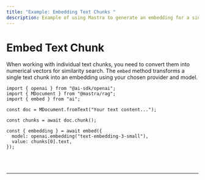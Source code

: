 ```yaml
---
title: "Example: Embedding Text Chunks "
description: Example of using Mastra to generate an embedding for a single text chunk for similarity search.
---
```



# Embed Text Chunk

When working with individual text chunks, you need to convert them into numerical vectors for similarity search. The `embed` method transforms a single text chunk into an embedding using your chosen provider and model.

```tsx copy
import { openai } from "@ai-sdk/openai";
import { MDocument } from "@mastra/rag";
import { embed } from "ai";

const doc = MDocument.fromText("Your text content...");

const chunks = await doc.chunk();

const { embedding } = await embed({
  model: openai.embedding("text-embedding-3-small"),
  value: chunks[0].text,
});
```

<br />
<br />
<hr className="dark:border-[#404040] border-gray-300" />
<br />
<br />
<GithubLink
  link={
    "https://github.com/mastra-ai/mastra/blob/main/examples/basics/rag/embed-text-chunk"
  }
/>

